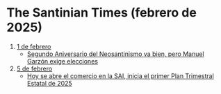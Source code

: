 # The Santinian Times (febrero de 2025)

1. [1 de febrero](times_02-01-2025.md)
   * [Segundo Aniversario del Neosantinismo va bien, pero Manuel Garzón exige elecciones](times_02-01-2025.md#segundo-aniversario-del-neosantinismo-va-bien-pero-manuel-garzón-exige-elecciones)
2. [5 de febrero](times_02-05-2025.md)
   * [Hoy se abre el comercio en la SAI, inicia el primer Plan Trimestral Estatal de 2025](times_02-05-2025.md#hoy-se-abre-el-comercio-en-la-sai-inicia-el-primer-plan-trimestral-estatal-de-2025)
